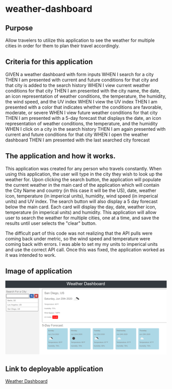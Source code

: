 # weather-dashboard

## Purpose

Allow travelers to utilize this application to see the weather for multiple cities in order for them to plan their travel accordingly.

## Criteria for this application

GIVEN a weather dashboard with form inputs
WHEN I search for a city
THEN I am presented with current and future conditions for that city and that city is added to the search history
WHEN I view current weather conditions for that city
THEN I am presented with the city name, the date, an icon representation of weather conditions, the temperature, the humidity, the wind speed, and the UV index
WHEN I view the UV index
THEN I am presented with a color that indicates whether the conditions are favorable, moderate, or severe
WHEN I view future weather conditions for that city
THEN I am presented with a 5-day forecast that displays the date, an icon representation of weather conditions, the temperature, and the humidity
WHEN I click on a city in the search history
THEN I am again presented with current and future conditions for that city
WHEN I open the weather dashboard
THEN I am presented with the last searched city forecast

## The application and how it works.

This application was created for any person who travels constantly. When using this application, the user will type in the city they wish to look up the weather for. Upon clicking the search button, the application will populate the current weather in the main card of the application which will contain the City Name and country (in this case it will be the US), date, weather icon, temperature (in imperical units), humidity, wind speed (in imperical units) and UV index. The search button will also display a 5 day forecast below the main card. Each card will display the day, date, weather icon, temperature (in imperical units) and humidity. This application will allow user to search the weather for multiple cities, one at a time, and save the results until user selects the "clear" button.

The difficult part of this code was not realizing that the API pulls were coming back under metric, so the wind speed and temperature were coming back with errors. I was able to set my my units to imperical units and use the correct API call. Once this was fixed, the application worked as it was intended to work.

## Image of application

![Weather Dashboard](images/weatherDashboard.PNG)

## Link to deployable application

[Weather Dashboard](https://goisonberry.github.io/weather-dashboard/)
